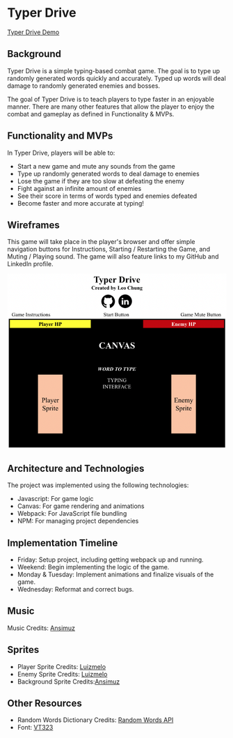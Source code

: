 # Typer Drive

[Typer Drive Demo](https://leochung97.github.io/Typer-Drive/)

## Background

Typer Drive is a simple typing-based combat game. The goal is to type up randomly generated words quickly and accurately. Typed up words will deal damage to randomly generated enemies and bosses.

The goal of Typer Drive is to teach players to type faster in an enjoyable manner. There are many other features that allow the player to enjoy the combat and gameplay as defined in Functionality & MVPs.

## Functionality and MVPs

In Typer Drive, players will be able to:
- Start a new game and mute any sounds from the game
- Type up randomly generated words to deal damage to enemies
- Lose the game if they are too slow at defeating the enemy
- Fight against an infinite amount of enemies
- See their score in terms of words typed and enemies defeated
- Become faster and more accurate at typing!

## Wireframes

This game will take place in the player's browser and offer simple navigation buttons for Instructions, Starting / Restarting the Game, and Muting / Playing sound. The game will also feature links to my GitHub and LinkedIn profile.

![Wireframe](https://github.com/leochung97/Typer-Drive/blob/main/assets/Wireframe.png)

## Architecture and Technologies

The project was implemented using the following technologies:
- Javascript: For game logic
- Canvas: For game rendering and animations
- Webpack: For JavaScript file bundling
- NPM: For managing project dependencies

## Implementation Timeline

- Friday: Setup project, including getting webpack up and running.
- Weekend: Begin implementing the logic of the game.
- Monday & Tuesday: Implement animations and finalize visuals of the game.
- Wednesday: Reformat and correct bugs.

## Music
Music Credits:
[Ansimuz](https://ansimuz.itch.io/cyberpunk-street-environment)

## Sprites
- Player Sprite Credits: [Luizmelo](https://luizmelo.itch.io/hero-knight)
- Enemy Sprite Credits: [Luizmelo](https://luizmelo.itch.io/evil-wizard)
- Background Sprite Credits:[Ansimuz](https://ansimuz.itch.io/warped-miami-synth)

## Other Resources
- Random Words Dictionary Credits: [Random Words API](#)
- Font: [VT323](https://fonts.google.com/specimen/VT323)